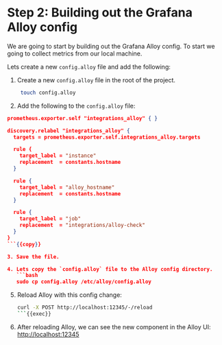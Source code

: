 # Step 2: Building out the Grafana Alloy config

We are going to start by building out the Grafana Alloy config. To start we going to collect metrics from our local machine. 

Lets create a new `config.alloy` file and add the following:

1. Create a new `config.alloy` file in the root of the project.
   ```bash
    touch config.alloy
    ```

2. Add the following to the `config.alloy` file:
```json
prometheus.exporter.self "integrations_alloy" { }

discovery.relabel "integrations_alloy" {
  targets = prometheus.exporter.self.integrations_alloy.targets

  rule {
    target_label = "instance"
    replacement  = constants.hostname
  }

  rule {
    target_label = "alloy_hostname"
    replacement  = constants.hostname
  }

  rule {
    target_label = "job"
    replacement  = "integrations/alloy-check"
  }
}
```{{copy}}

3. Save the file.

4. Lets copy the `config.alloy` file to the Alloy config directory.
   ```bash
   sudo cp config.alloy /etc/alloy/config.alloy
   ```

5. Reload Alloy with this config change:

    ```bash
    curl -X POST http://localhost:12345/-/reload
    ```{{exec}}

5. After reloading Alloy, we can see the new component in the Alloy UI:
   [http://localhost:12345]({{TRAFFIC_HOST1_12345}})


